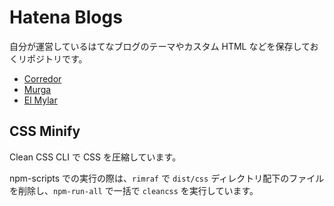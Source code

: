 # Hatena Blogs

自分が運営しているはてなブログのテーマやカスタム HTML などを保存しておくリポジトリです。

- [Corredor](http://neos21.hatenablog.com/)
- [Murga](http://neos21.hatenablog.jp/)
- [El Mylar](http://neos21.hateblo.jp/)


## CSS Minify

Clean CSS CLI で CSS を圧縮しています。

npm-scripts での実行の際は、`rimraf` で `dist/css` ディレクトリ配下のファイルを削除し、`npm-run-all` で一括で `cleancss` を実行しています。